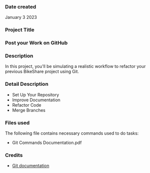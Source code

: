 ### Date created
January 3 2023
### Project Title 
### Post your Work on GitHub
### Description
In this project, you'll be simulating a realistic workflow to refactor your previous BikeShare project using Git.
### Detail Description
* Set Up Your Repository
* Improve Documentation
* Refactor Code
* Merge Branches
### Files used
The following file contains necessary commands used to do tasks:
* Git Commands Documentation.pdf
### Credits
* [Git documentation](https://git-scm.com/doc)
